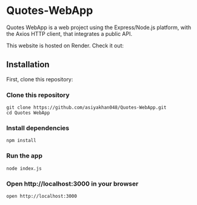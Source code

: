 # Quotes-WebApp

Quotes WebApp is a web project using the Express/Node.js platform, with the Axios HTTP client, that integrates a public API.

This website is hosted on Render. Check it out: 

## Installation

First, clone this repository:

<!-- start:code block -->
### Clone this repository
```
git clone https://github.com/asiyakhan048/Quotes-WebApp.git
cd Quotes WebApp
```

### Install dependencies
```
npm install
```

### Run the app
```
node index.js
```

### Open http://localhost:3000 in your browser
```
open http://localhost:3000
```
<!-- end:code block -->
